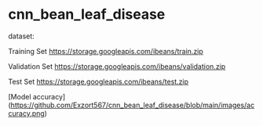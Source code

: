 # cnn_bean_leaf_disease



dataset:

Training Set
https://storage.googleapis.com/ibeans/train.zip

Validation Set
https://storage.googleapis.com/ibeans/validation.zip

Test Set
https://storage.googleapis.com/ibeans/test.zip


[Model accuracy] (https://github.com/Exzort567/cnn_bean_leaf_disease/blob/main/images/accuracy.png)
